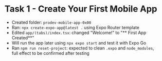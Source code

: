 # Task 1 - Create Your First Mobile App

- Created folder: `prodev-mobile-app-0x00`
- Ran: `npx create-expo-app@latest .` using Expo Router template
- Edited `app/(tabs)/index.tsx`: changed "Welcome!" to "** First App Created**"
- Will run the app later using `npx expo start` and test it with Expo Go
- Ran `npm run reset-project`: expected to clean `.expo` and `node_modules`, full effect to be confirmed after testing
